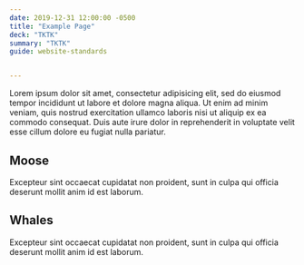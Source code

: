 ```yaml
---
date: 2019-12-31 12:00:00 -0500
title: "Example Page"
deck: "TKTK"
summary: "TKTK"
guide: website-standards


---
```


Lorem ipsum dolor sit amet, consectetur adipisicing elit, sed do eiusmod tempor incididunt ut labore et dolore magna aliqua. Ut enim ad minim veniam, quis nostrud exercitation ullamco laboris nisi ut aliquip ex ea commodo consequat. Duis aute irure dolor in reprehenderit in voluptate velit esse cillum dolore eu fugiat nulla pariatur.

## Moose
Excepteur sint occaecat cupidatat non proident, sunt in culpa qui officia deserunt mollit anim id est laborum.

## Whales
Excepteur sint occaecat cupidatat non proident, sunt in culpa qui officia deserunt mollit anim id est laborum.
